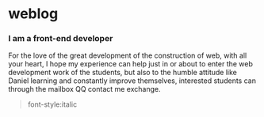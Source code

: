 # weblog  
### I am a front-end developer
For the love of the great development of the construction of web, with all your heart, I hope my experience can help just in or about to enter the web development work of the students, but also to the humble attitude like Daniel learning and constantly improve themselves, interested students can through the mailbox QQ contact me exchange.
>font-style:italic
